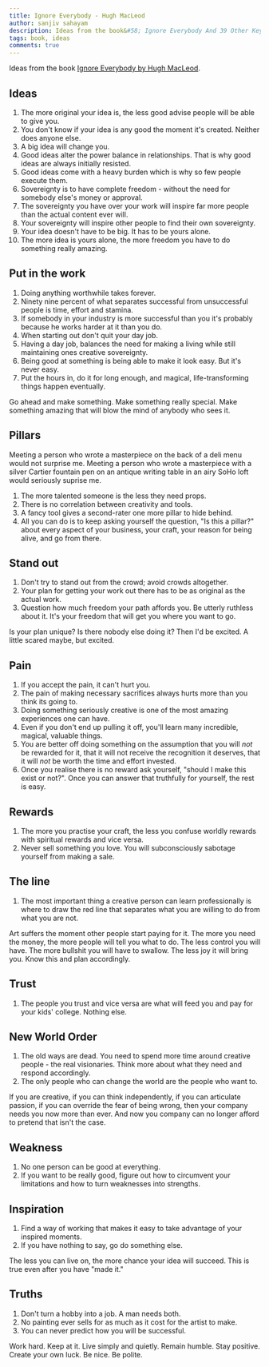 ```yaml
---
title: Ignore Everybody - Hugh MacLeod
author: sanjiv sahayam
description: Ideas from the book&#58; Ignore Everybody And 39 Other Keys to Creativity.
tags: book, ideas
comments: true
---
```


Ideas from the book [Ignore Everybody by Hugh MacLeod](http://www.amazon.com/Ignore-Everybody-Other-Keys-Creativity/dp/1400113393).

Ideas
-----

1. The more original your idea is, the less good advise people will be able to give you.
1. You don't know if your idea is any good the moment it's created. Neither does anyone else.
1. A big idea will change you.
1. Good ideas alter the power balance in relationships. That is why good ideas are always initially resisted.
1. Good ideas come with a heavy burden which is why so few people execute them.
1. Sovereignty is to have complete freedom - without the need for somebody else's money or approval.
1. The sovereignty you have over your work will inspire far more people than the actual content ever will.
1. Your sovereignty will inspire other people to find their own sovereignty.
1. Your idea doesn't have to be big. It has to be yours alone.
1. The more idea is yours alone, the more freedom you have to do something really amazing.

Put in the work
----------------

1. Doing anything worthwhile takes forever.
1. Ninety nine percent of what separates successful from unsuccessful people is time, effort and stamina.
1. If somebody in your industry is more successful than you it's probably because he works harder at it than you do.
1. When starting out don't quit your day job.
1. Having a day job, balances the need for making a living while still maintaining ones creative sovereignty.
1. Being good at something is being able to make it look easy. But it's never easy.
1. Put the hours in, do it for long enough, and magical, life-transforming things happen eventually.

<div>
<div class="quote">Go ahead and make something. Make something really special. Make something amazing that will blow the mind of anybody who sees it.</div>
</div>

Pillars
-------
<div>
<div class="quote">Meeting a person who wrote a masterpiece on the back of a deli menu would not surprise me. Meeting a person who wrote a masterpiece with a silver Cartier fountain pen on an antique writing table in an airy SoHo loft would seriously suprise me.</div>
</div>

1. The more talented someone is the less they need props.
1. There is no correlation between creativity and tools.
1. A fancy tool gives a second-rater one more pillar to hide behind.
1. All you can do is to keep asking yourself the question, "Is this a pillar?" about every aspect of your business, your craft, your reason for being alive, and go from there.

Stand out
---------

1. Don't try to stand out from the crowd; avoid crowds altogether.
1. Your plan for getting your work out there has to be as original as the actual work.
1. Question how much freedom your path affords you. Be utterly ruthless about it. It's your freedom that will get you where you want to go.

<div>
<div class="quote">Is your plan unique? Is there nobody else doing it? Then I'd be excited. A little scared maybe, but excited.</div>
</div>

Pain
----

1. If you accept the pain, it can't hurt you.
1. The pain of making necessary sacrifices always hurts more than you think its going to.
1. Doing something seriously creative is one of the most amazing experiences one can have.
1. Even if you don't end up pulling it off, you'll learn many incredible, magical, valuable things.
1. You are better off doing something on the assumption that you will _not_ be rewarded for it, that it will not receive the recognition it deserves, that it will _not_ be worth the time and effort invested.
1. Once you realise there is no reward ask yourself, "should I make this exist or not?". Once you can answer that truthfully for yourself, the rest is easy.

Rewards
-------

1. The more you practise your craft, the less you confuse worldly  rewards with spiritual rewards and vice versa.
1. Never sell something you love. You will subconsciously sabotage yourself from making a sale.

The line
--------

1. The most important thing a creative person can learn professionally is where to draw the red line that separates what you are willing to do from what you are not.

<div>
<div class="quote">Art suffers the moment other people start paying for it. The more you need the money, the more people will tell you what to do. The less control you will have. The more bullshit you will have to swallow. The less joy it will bring you. Know this and plan accordingly.</div>
</div>

Trust
-----

1. The people you trust and vice versa are what will feed you and pay for your kids' college. Nothing else.

New World Order
---------------

1. The old ways are dead. You need to spend more time around creative people - the real visionaries. Think more about what they need and respond accordingly.
1. The only people who can change the world are the people who want to.

<div>
<div class="quote">If you are creative, if you can think independently, if you can articulate passion, if you can override the fear of being wrong, then your company needs you now more than ever. And now you company can no longer afford to pretend that isn't the case.</div>
</div>


Weakness
--------

1. No one person can be good at everything.
1. If you want to be really good, figure out how to circumvent your limitations and how to turn weaknesses into strengths.

Inspiration
-----------

1. Find a way of working that makes it easy to take advantage of your inspired moments.
1. If you have nothing to say, go do something else.

<div>
<div class="quote">The less you can live on, the more chance your idea will succeed. This is true even after you have "made it."</div>
</div>

Truths
------

1. Don't turn a hobby into a job. A man needs both.
1. No painting ever sells for as much as it cost for the artist to make.
1. You can never predict how you will be successful.

<div>
<div class="quote">Work hard. Keep at it. Live simply and quietly. Remain humble. Stay positive. Create your own luck. Be nice. Be polite.</div>
</div>
